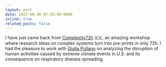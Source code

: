 ```yaml
---
layout: post
date: 2023-06-30 07:59:00-0400
inline: true
related_posts: false
---
```


I have just came back from [Complexity72h](https://complexity72h.com/previous-editions/) 🇪🇸, an amazing workshop where research ideas on complex systems turn into pre-prints in only 72h. I had the pleasure to work with [Giulia Pullano](https://giuliapullano.weebly.com/) on analyzing the disruption of human activities caused by extreme climate events in U.S. and its consequence on respiratory disease spreading.